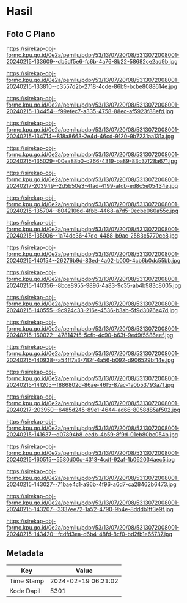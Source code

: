 # Hasil

## Foto C Plano

https://sirekap-obj-formc.kpu.go.id/0e2a/pemilu/pdpr/53/13/07/20/08/5313072008001-20240215-133609--db5df5e6-fc6b-4a76-8b22-58682ce2ad9b.jpg

https://sirekap-obj-formc.kpu.go.id/0e2a/pemilu/pdpr/53/13/07/20/08/5313072008001-20240215-133810--c3557d2b-2718-4cde-86b9-bcbe8088614e.jpg

https://sirekap-obj-formc.kpu.go.id/0e2a/pemilu/pdpr/53/13/07/20/08/5313072008001-20240215-134454--f99efec7-a335-4758-88ec-af5923f88efd.jpg

https://sirekap-obj-formc.kpu.go.id/0e2a/pemilu/pdpr/53/13/07/20/08/5313072008001-20240215-134714--818a8663-2e4d-46cd-9120-9b7231aa131a.jpg

https://sirekap-obj-formc.kpu.go.id/0e2a/pemilu/pdpr/53/13/07/20/08/5313072008001-20240215-135029--00ea88b0-c266-4319-ba89-83c37f28a671.jpg

https://sirekap-obj-formc.kpu.go.id/0e2a/pemilu/pdpr/53/13/07/20/08/5313072008001-20240217-203949--2d5b50e3-4fad-4199-afdb-ed8c5e05434e.jpg

https://sirekap-obj-formc.kpu.go.id/0e2a/pemilu/pdpr/53/13/07/20/08/5313072008001-20240215-135704--8042106d-4fbb-4468-a7d5-0ecbe060a55c.jpg

https://sirekap-obj-formc.kpu.go.id/0e2a/pemilu/pdpr/53/13/07/20/08/5313072008001-20240215-135906--1a74dc36-47dc-4488-b9ac-2583c5770cc8.jpg

https://sirekap-obj-formc.kpu.go.id/0e2a/pemilu/pdpr/53/13/07/20/08/5313072008001-20240215-140154--26276b9d-83ed-4a02-b000-4cb6b0dc55bb.jpg

https://sirekap-obj-formc.kpu.go.id/0e2a/pemilu/pdpr/53/13/07/20/08/5313072008001-20240215-140356--8bce8955-9896-4a83-9c35-ab4b983c8005.jpg

https://sirekap-obj-formc.kpu.go.id/0e2a/pemilu/pdpr/53/13/07/20/08/5313072008001-20240215-140555--9c924c33-216e-4536-b3ab-5f9d3076a47d.jpg

https://sirekap-obj-formc.kpu.go.id/0e2a/pemilu/pdpr/53/13/07/20/08/5313072008001-20240215-160022--478142f5-5cfb-4c90-b63f-9ed9f5586eef.jpg

https://sirekap-obj-formc.kpu.go.id/0e2a/pemilu/pdpr/53/13/07/20/08/5313072008001-20240215-140938--a54ff7a3-782f-4a56-b092-d906529bf14e.jpg

https://sirekap-obj-formc.kpu.go.id/0e2a/pemilu/pdpr/53/13/07/20/08/5313072008001-20240215-141205--f886802d-86ae-46f5-87ac-1a0b53793a71.jpg

https://sirekap-obj-formc.kpu.go.id/0e2a/pemilu/pdpr/53/13/07/20/08/5313072008001-20240217-203950--6485d245-89e1-4644-ad66-8058d85af502.jpg

https://sirekap-obj-formc.kpu.go.id/0e2a/pemilu/pdpr/53/13/07/20/08/5313072008001-20240215-141637--d07894b8-eedb-4b59-8f9d-01eb80bc054b.jpg

https://sirekap-obj-formc.kpu.go.id/0e2a/pemilu/pdpr/53/13/07/20/08/5313072008001-20240215-160515--5580d00c-4313-4cdf-92af-1b062034aec5.jpg

https://sirekap-obj-formc.kpu.go.id/0e2a/pemilu/pdpr/53/13/07/20/08/5313072008001-20240215-143027--71bae4c1-a96b-4f96-a6d7-ca28462b6473.jpg

https://sirekap-obj-formc.kpu.go.id/0e2a/pemilu/pdpr/53/13/07/20/08/5313072008001-20240215-143207--3337ee72-1a52-4790-9b4e-8dddb1ff3e9f.jpg

https://sirekap-obj-formc.kpu.go.id/0e2a/pemilu/pdpr/53/13/07/20/08/5313072008001-20240215-143420--fcdfd3ea-d6b4-48fd-8cf0-bd2fb1e65737.jpg


## Metadata

| Key        | Value               |
| ---------- | ------------------- |
| Time Stamp | 2024-02-19 06:21:02 |
| Kode Dapil | 5301                |



